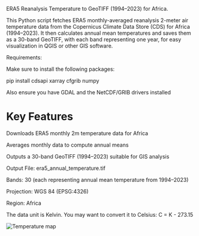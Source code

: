 ERA5 Reanalysis Temperature to GeoTIFF (1994–2023) for Africa.

This Python script fetches ERA5 monthly-averaged reanalysis 2-meter air temperature data from the Copernicus Climate Data Store (CDS) for Africa (1994–2023). It then calculates annual mean temperatures and saves them as a 30-band GeoTIFF, with each band representing one year, for easy visualization in QGIS or other GIS software.

Requirements:

Make sure to install the following packages:

pip install cdsapi xarray cfgrib numpy

Also ensure you have GDAL and the NetCDF/GRIB drivers installed 
#  Key Features
Downloads ERA5 monthly 2m temperature data for Africa

Averages monthly data to compute annual means

Outputs a 30-band GeoTIFF (1994–2023) suitable for GIS analysis

Output
File: era5_annual_temperature.tif

Bands: 30 (each representing annual mean temperature from 1994–2023)

Projection: WGS 84 (EPSG:4326)

Region: Africa

The data unit is Kelvin. You may want to convert it to Celsius: C = K - 273.15

![Temperature map](mean_temp.png)
